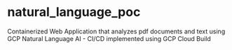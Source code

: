 # natural_language_poc
Containerized Web Application that analyzes pdf documents and text using GCP Natural Language AI - CI/CD implemented using GCP Cloud Build
